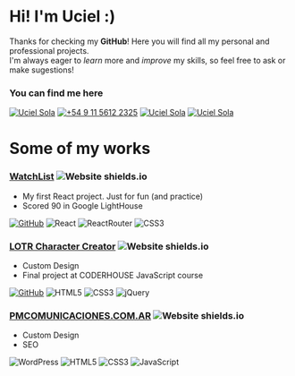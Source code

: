 # Hi! I'm Uciel :)

Thanks for checking my **GitHub**! Here you will find all my personal and professional projects.  
I'm always eager to _learn_ more and _improve_ my skills, so feel free to ask or make sugestions!
                                                                                    
                                                                                         


### You can find me here


[![Uciel Sola](https://img.shields.io/badge/LinkedIn-0077B5?style=plastic&logo=linkedin&logoColor=white "LinkedIn")](https://linkedin.com/in/ucielsola) [![+54 9 11 5612 2325](https://img.shields.io/badge/WhatsApp-25D366?style=plastic&logo=whatsapp&logoColor=white "Whatsapp")](https://wa.link/tn7osw) [![Uciel Sola](https://img.shields.io/badge/Instagram-E4405F?style=plastic&logo=instagram&logoColor=white "Instagram")](https://instagram.com/ucielsola) [![Uciel Sola](https://img.shields.io/badge/UCIELSOLA.COM-yellow?style=plastic&logo=google-chrome&logoColor=white "UcielSola.com")](https://ucielsola.com)


# Some of my works

### [WatchList](https://ucielsola.com/lotr-character-creator) ![Website shields.io](https://img.shields.io/website-up-down-green-red/http/shields.io.svg) 

*   My first React project. Just for fun (and practice)
*   Scored 90 in Google LightHouse


[![GitHub](https://badges.aleen42.com/src/github.svg "GitHub Repo")](https://github.com/ucielsola/watchlist) ![React](https://badges.aleen42.com/src/react.svg) ![ReactRouter](https://badges.aleen42.com/src/router.svg) ![CSS3](https://img.shields.io/badge/CSS3-1572B6?style=plastic&logo=css3&logoColor=white)
  
  
### [LOTR Character Creator](https://ucielsola.com/lotr-character-creator) ![Website shields.io](https://img.shields.io/website-up-down-green-red/http/shields.io.svg) 

*   Custom Design
*   Final project at CODERHOUSE JavaScript course

[![GitHub](https://badges.aleen42.com/src/github.svg "GitHub Repo")](https://github.com/ucielsola/lotr-character-creator) ![HTML5](https://img.shields.io/badge/HTML-239120?style=plastic&logo=html5&logoColor=white) ![CSS3](https://img.shields.io/badge/CSS3-1572B6?style=plastic&logo=css3&logoColor=white) ![jQuery](	https://img.shields.io/badge/jQuery-0769AD?style=plastic&logo=jquery&logoColor=white)



### [PMCOMUNICACIONES.COM.AR](https://PMCOMUNICACIONES.COM.AR) ![Website shields.io](https://img.shields.io/website-up-down-green-red/http/shields.io.svg)

*   Custom Design
*   SEO

![WordPress](https://img.shields.io/badge/Wordpress-21759B?style=plastic&logo=wordpress&logoColor=white) ![HTML5](https://img.shields.io/badge/HTML-239120?style=plastic&logo=html5&logoColor=white) ![CSS3](https://img.shields.io/badge/CSS3-1572B6?style=plastic&logo=css3&logoColor=white) ![JavaScript](	https://img.shields.io/badge/JavaScript-F7DF1E?style=plastic&logo=javascript&logoColor=black)


